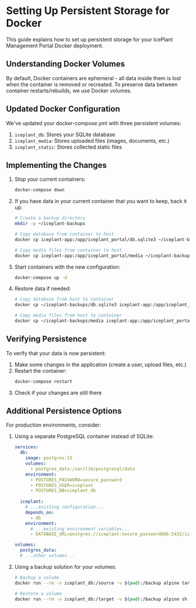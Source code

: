 # Setting Up Persistent Storage for Docker

This guide explains how to set up persistent storage for your IcePlant Management Portal Docker deployment.

## Understanding Docker Volumes

By default, Docker containers are ephemeral - all data inside them is lost when the container is removed or recreated. To preserve data between container restarts/rebuilds, we use Docker volumes.

## Updated Docker Configuration

We've updated your docker-compose.yml with three persistent volumes:

1. `iceplant_db`: Stores your SQLite database
2. `iceplant_media`: Stores uploaded files (images, documents, etc.)
3. `iceplant_static`: Stores collected static files

## Implementing the Changes

1. Stop your current containers:
   ```bash
   docker-compose down
   ```

2. If you have data in your current container that you want to keep, back it up:
   ```bash
   # Create a backup directory
   mkdir -p ~/iceplant-backups
   
   # Copy database from container to host
   docker cp iceplant-app:/app/iceplant_portal/db.sqlite3 ~/iceplant-backups/
   
   # Copy media files from container to host
   docker cp iceplant-app:/app/iceplant_portal/media ~/iceplant-backups/
   ```

3. Start containers with the new configuration:
   ```bash
   docker-compose up -d
   ```

4. Restore data if needed:
   ```bash
   # Copy database from host to container
   docker cp ~/iceplant-backups/db.sqlite3 iceplant-app:/app/iceplant_portal/
   
   # Copy media files from host to container
   docker cp ~/iceplant-backups/media iceplant-app:/app/iceplant_portal/
   ```

## Verifying Persistence

To verify that your data is now persistent:

1. Make some changes in the application (create a user, upload files, etc.)
2. Restart the container:
   ```bash
   docker-compose restart
   ```
3. Check if your changes are still there

## Additional Persistence Options

For production environments, consider:

1. Using a separate PostgreSQL container instead of SQLite:
   ```yaml
   services:
     db:
       image: postgres:15
       volumes:
         - postgres_data:/var/lib/postgresql/data
       environment:
         - POSTGRES_PASSWORD=secure_password
         - POSTGRES_USER=iceplant
         - POSTGRES_DB=iceplant_db
     
     iceplant:
       # ...existing configuration...
       depends_on:
         - db
       environment:
         # ...existing environment variables...
         - DATABASE_URL=postgres://iceplant:secure_password@db:5432/iceplant_db
   
   volumes:
     postgres_data:
     # ...other volumes...
   ```

2. Using a backup solution for your volumes:
   ```bash
   # Backup a volume
   docker run --rm -v iceplant_db:/source -v $(pwd):/backup alpine tar -czf /backup/iceplant_db_backup.tar.gz /source

   # Restore a volume
   docker run --rm -v iceplant_db:/target -v $(pwd):/backup alpine sh -c "rm -rf /target/* && tar -xzf /backup/iceplant_db_backup.tar.gz -C /target --strip-components=1"
   ```

